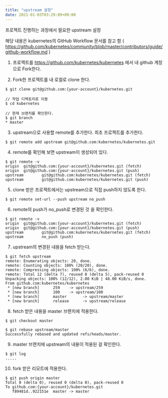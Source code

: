 ```yaml
---
title: "upstream 설정"
date: 2021-01-03T03:29:09+09:00
---
```


프로젝트 진행하는 과정에서 필요한 upstream 설정

해당 내용은 kubernetes의 GitHub Workflow 문서를 참고 함
( https://github.com/kubernetes/community/blob/master/contributors/guide/github-workflow.md )


1. 프로젝트를 https://github.com/kubernetes/kubernetes 에서 내 github 계정으로 Fork한다.

2. Fork한 프로젝트를 내 로컬로 clone 한다.
```
$ git clone git@github.com:{your-account}/kubernetes.git

// 작업 디렉토리로 이동
$ cd kubernetes 

// 현재 브랜치를 확인한다.
$ git branch
* master
```


3. upstream으로 사용할 remote를 추가한다. 최초 프로젝트를 추가한다.
```
$ git remote add upstream git@github.com:kubernetes/kubernetes.git
```

4. remote를 확인해 보면 upstream이 생성되어 있다.
```
$ git remote -v
origin  git@github.com:{your-account}/kubernetes.git (fetch)
origin  git@github.com:{your-account}/kubernetes.git (push)
upstream        git@github.com:kubernetes/kubernetes.git (fetch)
upstream        git@github.com:kubernetes/kubernetes.git (push)
```

5. clone 받은 프로젝트에서는 upstream으로 직접 push하지 않도록 한다.
```
$ git remote set-url --push upstream no_push
```

6. remote의 push가 no_push로 변경된 것 을 확인한다.
```
$ git remote -v
origin  git@github.com:{your-account}/kubernetes.git (fetch)
origin  git@github.com:{your-account}/kubernetes.git (push)
upstream        git@github.com:kubernetes/kubernetes.git (fetch)
upstream        no_push (push)
```

7. upstream의 변경된 내용을 fetch 받는다.
```
$ git fetch upstream
remote: Enumerating objects: 20, done.
remote: Counting objects: 100% (20/20), done.
remote: Compressing objects: 100% (6/6), done.
remote: Total 12 (delta 7), reused 8 (delta 5), pack-reused 0
Unpacking objects: 100% (12/12), 2.00 KiB | 48.00 KiB/s, done.
From github.com:kubernetes/kubernetes
 * [new branch]      259    -> upstream/259
 * [new branch]      100    -> upstream/100
 * [new branch]      master       -> upstream/master
 * [new branch]      release      -> upstream/release
```

8. fetch 받은 내용을 master 브랜치에 적용한다.
```
$ git checkout master

$ git rebase upstream/master
Successfully rebased and updated refs/heads/master.
```

9. master 브랜치에 upstream의 내용이 적용된 걸 확인한다.
```
$ git log
.....
```

10. fork 받은 리모트에 적용한다.
```
$ git push origin master
Total 0 (delta 0), reused 0 (delta 0), pack-reused 0
To github.com:{your-account}/kubernetes.git
   f89481d..922151e  master -> master
```
